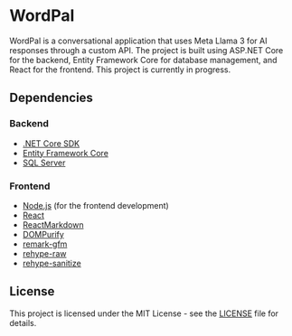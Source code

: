 # WordPal

WordPal is a conversational application that uses Meta Llama 3 for AI responses through a custom API. The project is built using ASP.NET Core for the backend, Entity Framework Core for database management, and React for the frontend. This project is currently in progress.

## Dependencies

### Backend

- [.NET Core SDK](https://dotnet.microsoft.com/download)
- [Entity Framework Core](https://docs.microsoft.com/en-us/ef/core/)
- [SQL Server](https://www.microsoft.com/en-us/sql-server/sql-server-downloads)

### Frontend

- [Node.js](https://nodejs.org/) (for the frontend development)
- [React](https://reactjs.org/)
- [ReactMarkdown](https://github.com/remarkjs/react-markdown)
- [DOMPurify](https://github.com/cure53/DOMPurify)
- [remark-gfm](https://github.com/remarkjs/remark-gfm)
- [rehype-raw](https://github.com/rehypejs/rehype-raw)
- [rehype-sanitize](https://github.com/rehypejs/rehype-sanitize)

## License

This project is licensed under the MIT License - see the [LICENSE](LICENSE) file for details.
